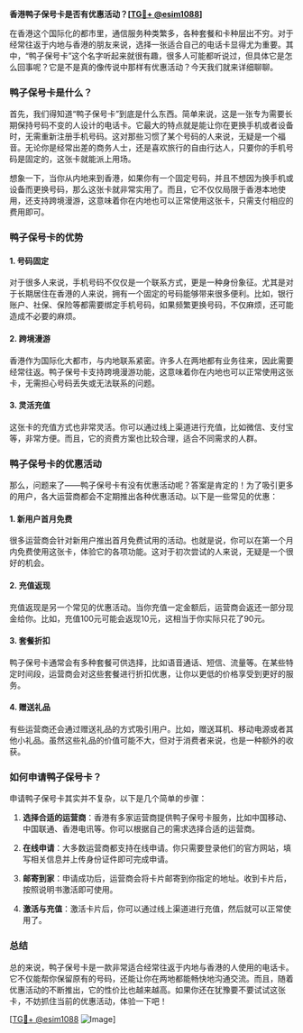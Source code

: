 **香港鸭子保号卡是否有优惠活动？[[TG💪+ @esim1088](https://t.me/s/esim1088)]**

在香港这个国际化的都市里，通信服务种类繁多，各种套餐和卡种层出不穷。对于经常往返于内地与香港的朋友来说，选择一张适合自己的电话卡显得尤为重要。其中，“鸭子保号卡”这个名字听起来就很有趣，很多人可能都听说过，但具体它是怎么回事呢？它是不是真的像传说中那样有优惠活动？今天我们就来详细聊聊。

### 鸭子保号卡是什么？

首先，我们得知道“鸭子保号卡”到底是什么东西。简单来说，这是一张专为需要长期保持号码不变的人设计的电话卡。它最大的特点就是能让你在更换手机或者设备时，无需重新注册手机号码。这对那些习惯了某个号码的人来说，无疑是一个福音。无论你是经常出差的商务人士，还是喜欢旅行的自由行达人，只要你的手机号码是固定的，这张卡就能派上用场。

想象一下，当你从内地来到香港，如果你有一个固定号码，并且不想因为换手机或设备而更换号码，那么这张卡就非常实用了。而且，它不仅仅局限于香港本地使用，还支持跨境漫游，这意味着你在内地也可以正常使用这张卡，只需支付相应的费用即可。

### 鸭子保号卡的优势

#### 1. **号码固定**
   对于很多人来说，手机号码不仅仅是一个联系方式，更是一种身份象征。尤其是对于长期居住在香港的人来说，拥有一个固定的号码能够带来很多便利。比如，银行账户、社保、保险等都需要绑定手机号码，如果频繁更换号码，不仅麻烦，还可能造成不必要的麻烦。

#### 2. **跨境漫游**
   香港作为国际化大都市，与内地联系紧密。许多人在两地都有业务往来，因此需要经常往返。鸭子保号卡支持跨境漫游功能，这意味着你在内地也可以正常使用这张卡，无需担心号码丢失或无法联系的问题。

#### 3. **灵活充值**
   这张卡的充值方式也非常灵活。你可以通过线上渠道进行充值，比如微信、支付宝等，非常方便。而且，它的资费方案也比较合理，适合不同需求的人群。

### 鸭子保号卡的优惠活动

那么，问题来了——鸭子保号卡有没有优惠活动呢？答案是肯定的！为了吸引更多的用户，各大运营商都会不定期推出各种优惠活动。以下是一些常见的优惠：

#### 1. **新用户首月免费**
   很多运营商会针对新用户推出首月免费试用的活动。也就是说，你可以在第一个月内免费使用这张卡，体验它的各项功能。这对于初次尝试的人来说，无疑是一个很好的机会。

#### 2. **充值返现**
   充值返现是另一个常见的优惠活动。当你充值一定金额后，运营商会返还一部分现金给你。比如，充值100元可能会返现10元，这相当于你实际只花了90元。

#### 3. **套餐折扣**
   鸭子保号卡通常会有多种套餐可供选择，比如语音通话、短信、流量等。在某些特定时间段，运营商会对这些套餐进行折扣优惠，让你以更低的价格享受到更好的服务。

#### 4. **赠送礼品**
   有些运营商还会通过赠送礼品的方式吸引用户。比如，赠送耳机、移动电源或者其他小礼品。虽然这些礼品的价值可能不大，但对于消费者来说，也是一种额外的收获。

### 如何申请鸭子保号卡？

申请鸭子保号卡其实并不复杂，以下是几个简单的步骤：

1. **选择合适的运营商**：香港有多家运营商提供鸭子保号卡服务，比如中国移动、中国联通、香港电讯等。你可以根据自己的需求选择合适的运营商。
   
2. **在线申请**：大多数运营商都支持在线申请。你只需要登录他们的官方网站，填写相关信息并上传身份证件即可完成申请。

3. **邮寄到家**：申请成功后，运营商会将卡片邮寄到你指定的地址。收到卡片后，按照说明书激活即可使用。

4. **激活与充值**：激活卡片后，你可以通过线上渠道进行充值，然后就可以正常使用了。

### 总结

总的来说，鸭子保号卡是一款非常适合经常往返于内地与香港的人使用的电话卡。它不仅能帮你保留原有的号码，还能让你在两地都能畅快地沟通交流。而且，随着优惠活动的不断推出，它的性价比也越来越高。如果你还在犹豫要不要试试这张卡，不妨抓住当前的优惠活动，体验一下吧！

[[TG💪+ @esim1088](https://t.me/s/esim1088) ![Image](https://i.postimg.cc/4NQfJmqS/Snipaste-2025-05-13-00-14-12.png)]